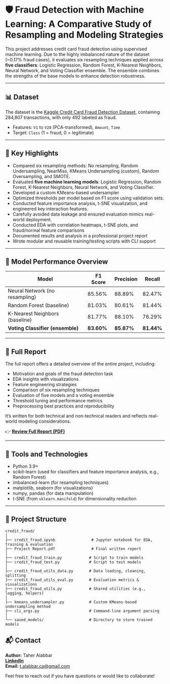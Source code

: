 # 🛡️ Fraud Detection with Machine Learning: A Comparative Study of Resampling and Modeling Strategies

This project addresses credit card fraud detection using supervised machine learning. Due to the highly imbalanced nature of the dataset (\~0.17% fraud cases), it evaluates six resampling techniques applied across **five classifiers**: Logistic Regression, Random Forest, K-Nearest Neighbors, Neural Network, and Voting Classifier ensemble. The ensemble combines the strengths of the base models to enhance detection robustness.

---

## 📊 Dataset

The dataset is the [Kaggle Credit Card Fraud Detection Dataset](https://www.kaggle.com/mlg-ulb/creditcardfraud), containing 284,807 transactions, with only 492 labeled as fraud.

* Features: `V1` to `V28` (PCA-transformed), `Amount`, `Time`
* Target: `Class` (1 = fraud, 0 = legitimate)

---

## 🧠 Key Highlights

* Compared six resampling methods: No resampling, Random Undersampling, NearMiss, KMeans Undersampling (custom), Random Oversampling, and SMOTE.
* Evaluated **five machine learning models**: Logistic Regression, Random Forest, K-Nearest Neighbors, Neural Network, and Voting Classifier.
* Developed a custom KMeans-based undersampler
* Optimized thresholds per model based on F1 score using validation sets.
* Conducted feature importance analysis, t-SNE visualization, and engineered key interaction features.
* Carefully avoided data leakage and ensured evaluation mimics real-world deployment.
* Conducted EDA with correlation heatmaps, t-SNE plots, and fraud/normal feature comparisons
* Documented results and analysis in a professional project report
*  Wrote modular and reusable training/testing scripts with CLI support

---

## 🧪 Model Performance Overview

| Model                            | F1 Score   | Precision  | Recall     |
| -------------------------------- | ---------- | ---------- | ---------- |
| Neural Network (no resampling)   | 85.56%     | 88.89%     | 82.47%     |
| Random Forest (baseline)         | 81.03%     | 80.61%     | 81.44%     |
| K-Nearest Neighbors (baseline)   | 81.77%     | 88.10%     | 76.29%     |
| **Voting Classifier (ensemble)** | **83.60%** | **85.87%** | **81.44%** |

---

## 📄 Full Report

The full report offers a detailed overview of the entire project, including:

* Motivation and goals of the fraud detection task
* EDA insights with visualizations
* Feature engineering strategies
* Comparison of six resampling techniques
* Evaluation of five models and a voting ensemble
* Threshold tuning and performance metrics
* Preprocessing best practices and reproducibility

It’s written for both technical and non-technical readers and reflects real-world modeling considerations.

👉 [**Review Full Report (PDF)**](./Project%20Report.pdf)

---

## 🧰 Tools and Technologies

* Python 3.9+
* scikit-learn (used for classifiers and feature importance analysis, e.g., Random Forest)
* imbalanced-learn (for resampling techniques)
* matplotlib, seaborn (for visualizations)
* numpy, pandas (for data manipulation)
* t-SNE (from `sklearn.manifold`) for dimensionality reduction

---

## 📂 Project Structure

```
credit_fraud/
│
├── credit_fraud.ipynb                # Jupyter notebook for EDA, training & evaluation
├── Project Report.pdf                # Final written report
│
├── credit_fraud_train.py            # Script to train models
├── credit_fraud_test.py             # Script to test models
│
├── credit_fraud_utils_data.py       # Data loading, cleaning, splitting
├── credit_fraud_utils_eval.py       # Evaluation metrics & visualizations
├── credit_fraud_utils.py            # Shared utilities (e.g., logging, helpers)
│
├── kmeans_undersampler.py           # Custom KMeans-based undersampling method
├── cli_args.py                      # Command-line argument parsing
│
└── saved_models/                    # Directory to store trained models
```

## 📬 Contact

**Author:** Taher Alabbar  
[**LinkedIn**](https://www.linkedin.com/in/taher-alabbar/)  
**Email:** t.alabbar.ca@gmail.com  


Feel free to reach out if you have questions or would like to collaborate!
